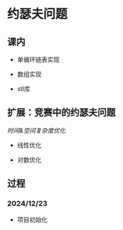 # 约瑟夫问题

## 课内

- 单循环链表实现
  
- 数组实现
  
- stl库
  

## 扩展：竞赛中的约瑟夫问题

*时间&空间复杂度优化*
  
- 线性优化
  
- 对数优化
  

## 过程

### 2024/12/23

- 项目初始化